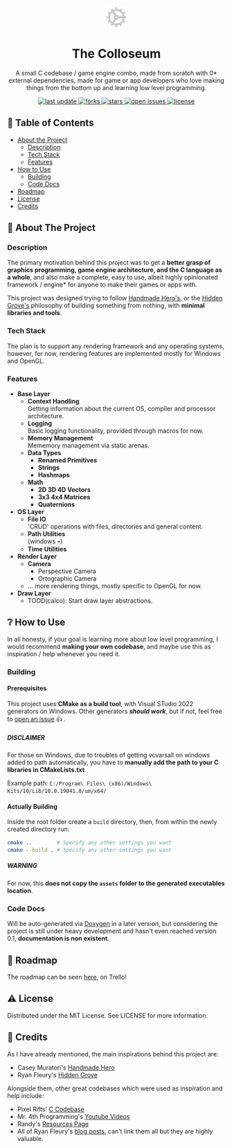 <div align="center">
  <img src="./.github/assets/icon.svg" alt="Logo" width="50" height="50" />
  <h1>The Colloseum</h1>
  <p>
    A small C codebase / game engine combo, made from scratch with 0* external 
    dependencies, made for game or app developers who love making things from 
    the bottom up and learning low level programming.
  </p>

  <p>
    <a href="">
      <img src="https://img.shields.io/github/last-commit/CalcoDev/TheColloseum" alt="last update" />
    </a>
    <a href="https://github.com/CalcoDev/TheColloseum/network/members">
      <img src="https://img.shields.io/github/forks/CalcoDev/TheColloseum" alt="forks" />
    </a>
    <a href="https://github.com/CalcoDev/TheColloseum/stargazers">
      <img src="https://img.shields.io/github/stars/CalcoDev/TheColloseum" alt="stars" />
    </a>
    <a href="https://github.com/CalcoDev/TheColloseum/issues/">
      <img src="https://img.shields.io/github/issues/CalcoDev/TheColloseum" alt="open issues" />
    </a>
    <a href="https://github.com/CalcoDev/TheColloseum/blob/master/LICENSE">
      <img src="https://img.shields.io/github/license/CalcoDev/TheColloseum.svg" alt="license" />
    </a>
  </p>
</div>

## :notebook_with_decorative_cover: Table of Contents

- [About the Project](#star-2-about-the-project)
  - [Description](#description)
  - [Tech Stack](#tech-stack)
  - [Features](#features)
- [How to Use](#grey_question-how-to-use)
  - [Building](#building)
  - [Code Docs](#code-docs)
- [Roadmap](#roadmap)
- [License](#warning-license)
- [Credits](#gem-credits)

## :star2: About The Project

### Description

The primary motivation behind this project was to get a **better grasp of \
graphics programming, game engine architecture, and the C language as a whole**,
and also make a complete, easy to use, albeit highly opinionated framework / engine\* for
anyone to make their games or apps with.

This project was designed trying to follow
[Handmade Hero's](https://handmadehero.org/), or the
[Hidden Grove's](https://www.rfleury.com/) philosophy of building something from
nothing, with **minimal libraries and tools**.

### Tech Stack

The plan is to support any rendering framework and any operating systems,
however, for now, rendering features are implemented mostly for Windows and
OpenGL.

### Features

- **Base Layer**
  - **Context Handling**</br>
    Getting information about the current OS, compiler and processor architecture.
  - **Logging**</br>
    Basic logging functionality, provided through macros for now.
  - **Memory Management**</br>
    Mememory management via static arenas.
  - **Data Types**
    - **Renamed Primitives**
    - **Strings**
    - **Hashmaps**
  - **Math**
    - **2D 3D 4D Vectors**
    - **3x3 4x4 Matrices**
    - **Quaternions**
- **OS Layer**
  - **File IO**</br>
    'CRUD' operations with files, directories and general content.
  - **Path Utilities**</br>
    (windows :skull:)
  - **Time Utilities**
- **Render Layer**
  - **Camera**
    - Perspective Camera
    - Ortographic Camera
  - ... more rendering things, mostly specific to OpenGL for now.
- **Draw Layer**
  - TOOD(calco): Start draw layer abstractions.

## :grey_question: How to Use

In all honesty, if your goal is learning more about low level programming, I
would recommend **making your own codebase**, and maybe use this as inspiration /
help whenever you need it.

### Building

#### Prerequisites

This project uses **CMake as a build tool**, with Visual STudio 2022 generators on Windows. Other generators **_should work_**, but if not, feel free to [open an issue](https://github.com/CalcoDev/TheColloseum/issues) :thumbsup: .

##### DISCLAIMER

For those on Windows, due to troubles of getting vcvarsall on windows added to path automatically, you have to **manually add the path to your C libraries in CMakeLists.txt**.

Example path: `C:/Program\ Files\ (x86)/Windows\ Kits/10/Lib/10.0.19041.0/um/x64/`

#### Actually Building

Inside the root folder create a `build` directory, then, from within the newly created directory run:

```bash
cmake ..        # Specify any other settings you want
cmake --build . # Specify any other settings you want
```

##### WARNING

For now, this **does not copy the `assets` folder to the generated executables location**.

### Code Docs

Will be auto-generated via [Doxygen](https://www.doxygen.nl/) in a later version, but considering the project is still under heavy development and hasn't even reached version 0.1, **documentation is non existent**.

## :compass: Roadmap

The roadmap can be seen [here](https://trello.com/b/4EGSeAVS), on Trello!

## :warning: License

Distributed under the MIT License. See LICENSE for more information.

## :gem: Credits

As I have already mentioned, the main inspirations behind this project are:

- Casey Muratori's [Handmade Hero](https://handmadehero.org/)
- Ryan Fleury's [Hidden Grove](https://www.rfleury.com/)

Alongside them, other great codebases which were used as inspiration and help include:

- Pixel Rifts' [C Codebase](https://github.com/PixelRifts/c-codebase)
- Mr. 4th Programming's [Youtube Videos](https://www.youtube.com/@Mr4thProgramming/videos)
- Randy's [Resources Page](https://github.com/bigrando420/resources/wiki)
- All of Ryan Fleury's [blog posts](https://www.rfleury.com/), can't link them all but they are highly valuable.
